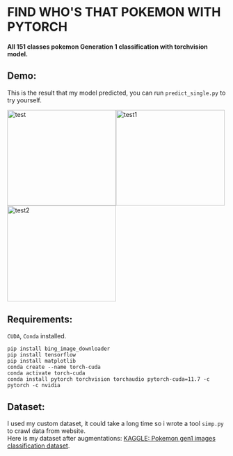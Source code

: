 # FIND WHO'S THAT POKEMON WITH PYTORCH
#### All 151 classes pokemon Generation 1 classification with torchvision model.  

## Demo:
This is the result that my model predicted, you can run ```predict_single.py``` to try yourself.
  
<img src="https://i.postimg.cc/wj8mhmbk/Figure-1.png" alt="test" style="width:250px;height:220px;"><img src="https://i.postimg.cc/QNppMSMq/Figure-2.png" alt="test1" style="width:250px;height:220px;"><img src="https://i.postimg.cc/W4g47WCW/Figure-3.png" alt="test2" style="width:250px;height:220px;">

## Requirements:
`CUDA`, `Conda` installed.  

```
pip install bing_image_downloader  
pip install tensorflow
pip install matplotlib
conda create --name torch-cuda
conda activate torch-cuda
conda install pytorch torchvision torchaudio pytorch-cuda=11.7 -c pytorch -c nvidia
```

## Dataset:
I used my custom dataset, it could take a long time so i wrote a tool `simp.py` to crawl data from website.  
Here is my dataset after augmentations: [KAGGLE: Pokemon gen1 images classification dataset](https://www.kaggle.com/datasets/hongdcs/pokemon-gen1-151-classes-classification).

